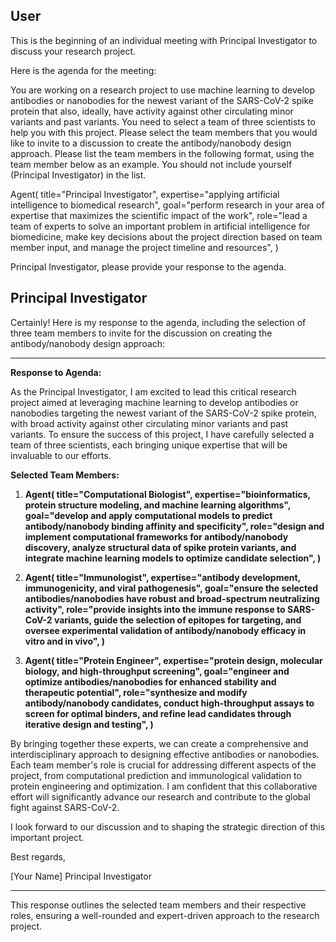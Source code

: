 ## User

This is the beginning of an individual meeting with Principal Investigator to discuss your research project.

Here is the agenda for the meeting:

You are working on a research project to use machine learning to develop antibodies or nanobodies for the newest variant of the SARS-CoV-2 spike protein that also, ideally, have activity against other circulating minor variants and past variants. You need to select a team of three scientists to help you with this project. Please select the team members that you would like to invite to a discussion to create the antibody/nanobody design approach. Please list the team members in the following format, using the team member below as an example. You should not include yourself (Principal Investigator) in the list.

Agent(
    title="Principal Investigator",
    expertise="applying artificial intelligence to biomedical research",
    goal="perform research in your area of expertise that maximizes the scientific impact of the work",
    role="lead a team of experts to solve an important problem in artificial intelligence for biomedicine, make key decisions about the project direction based on team member input, and manage the project timeline and resources",
)


Principal Investigator, please provide your response to the agenda.

## Principal Investigator

Certainly! Here is my response to the agenda, including the selection of three team members to invite for the discussion on creating the antibody/nanobody design approach:

---

**Response to Agenda:**

As the Principal Investigator, I am excited to lead this critical research project aimed at leveraging machine learning to develop antibodies or nanobodies targeting the newest variant of the SARS-CoV-2 spike protein, with broad activity against other circulating minor variants and past variants. To ensure the success of this project, I have carefully selected a team of three scientists, each bringing unique expertise that will be invaluable to our efforts.

**Selected Team Members:**

1. **Agent(
    title="Computational Biologist",
    expertise="bioinformatics, protein structure modeling, and machine learning algorithms",
    goal="develop and apply computational models to predict antibody/nanobody binding affinity and specificity",
    role="design and implement computational frameworks for antibody/nanobody discovery, analyze structural data of spike protein variants, and integrate machine learning models to optimize candidate selection",
)**

2. **Agent(
    title="Immunologist",
    expertise="antibody development, immunogenicity, and viral pathogenesis",
    goal="ensure the selected antibodies/nanobodies have robust and broad-spectrum neutralizing activity",
    role="provide insights into the immune response to SARS-CoV-2 variants, guide the selection of epitopes for targeting, and oversee experimental validation of antibody/nanobody efficacy in vitro and in vivo",
)**

3. **Agent(
    title="Protein Engineer",
    expertise="protein design, molecular biology, and high-throughput screening",
    goal="engineer and optimize antibodies/nanobodies for enhanced stability and therapeutic potential",
    role="synthesize and modify antibody/nanobody candidates, conduct high-throughput assays to screen for optimal binders, and refine lead candidates through iterative design and testing",
)**

By bringing together these experts, we can create a comprehensive and interdisciplinary approach to designing effective antibodies or nanobodies. Each team member's role is crucial for addressing different aspects of the project, from computational prediction and immunological validation to protein engineering and optimization. I am confident that this collaborative effort will significantly advance our research and contribute to the global fight against SARS-CoV-2.

I look forward to our discussion and to shaping the strategic direction of this important project.

Best regards,

[Your Name]
Principal Investigator

---

This response outlines the selected team members and their respective roles, ensuring a well-rounded and expert-driven approach to the research project.

